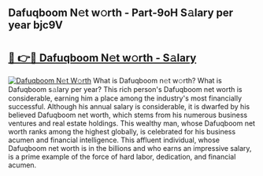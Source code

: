 ## Dafuqboom N𝚎t w𝚘rth - Part-9oH S𝚊lary per year bjc9V

# <h2><a href="http://gc3ci8.nevu.top/?p=Dafuqboom">🔗 👉🔴 Dafuqboom N𝚎t w𝚘rth - S𝚊lary</a></h2>

[![Dafuqboom N𝚎t W𝚘rth](https://i.imgur.com/Oavwk0R.jpeg)](http://gc3ci8.nevu.top/?p=Dafuqboom)
What is Dafuqboom n𝚎t w𝚘rth? What is Dafuqboom s𝚊lary per year?
This rich person's Dafuqboom net worth is considerable, earning him a place among the industry's most financially successful. Although his annual salary is considerable, it is dwarfed by his believed Dafuqboom net worth, which stems from his numerous business ventures and real estate holdings. This wealthy man, whose Dafuqboom net worth ranks among the highest globally, is celebrated for his business acumen and financial intelligence. This affluent individual, whose Dafuqboom net worth is in the billions and who earns an impressive salary, is a prime example of the force of hard labor, dedication, and financial acumen.
